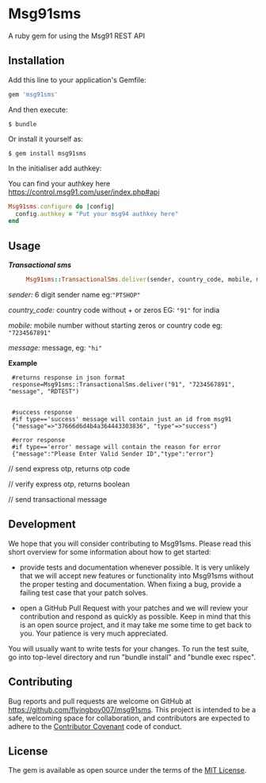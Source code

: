 # Msg91sms

A ruby gem for using the Msg91 REST API

## Installation

Add this line to your application's Gemfile:

```ruby
gem 'msg91sms'
```

And then execute:

    $ bundle

Or install it yourself as:

    $ gem install msg91sms
    
In the initialiser add authkey:

You can find your authkey here
https://control.msg91.com/user/index.php#api
```ruby
Msg91sms.configure do |config|
  config.authkey = "Put your msg94 authkey here"
end
```

## Usage

_**Transactional sms**_
```ruby
     Msg91sms::TransactionalSms.deliver(sender, country_code, mobile, message)  
```
_sender:_ 6 digit sender name eg:`"PTSHOP"`

_country_code:_ country code without + or zeros EG: `"91"` for india

_mobile:_ mobile number without starting zeros or country code eg: `"7234567891"`

_message:_ message, eg: `"hi"`

**Example**

    
     #returns response in json format
     response=Msg91sms::TransactionalSms.deliver("91", "7234567891", "message", "RDTEST")
    

     #success response
     #if type=='success' message will contain just an id from msg91
     {"message"=>"37666d6d4b4a364443303836", "type"=>"success"}
     
     #error response
     #if type=='error' message will contain the reason for error
     {"message":"Please Enter Valid Sender ID","type":"error"}

// send express otp, returns otp code

// verify express otp, returns boolean

// send transactional message

## Development
We hope that you will consider contributing to Msg91sms. Please read this short overview for some information about how to get started:

* provide tests and documentation whenever possible. It is very unlikely that we will accept new features or functionality into Msg91sms without the proper testing and documentation. When fixing a bug, provide a failing test case that your patch solves.

* open a GitHub Pull Request with your patches and we will review your contribution and respond as quickly as possible. Keep in mind that this is an open source project, and it may take me some time to get back to you. Your patience is very much appreciated.



You will usually want to write tests for your changes. To run the test suite, go into top-level directory and run "bundle install" and "bundle exec rspec".

## Contributing

Bug reports and pull requests are welcome on GitHub at https://github.com/flyingboy007/msg91sms. This project is intended to be a safe, welcoming space for collaboration, and contributors are expected to adhere to the [Contributor Covenant](http://contributor-covenant.org) code of conduct.


## License

The gem is available as open source under the terms of the [MIT License](http://opensource.org/licenses/MIT).


